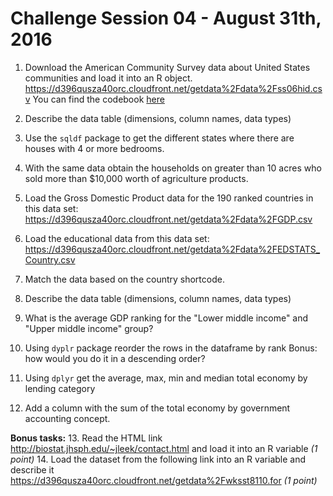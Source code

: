# Challenge Session 04 - August 31th, 2016

1. Download the American Community Survey data about United States communities and load it into an R object.
https://d396qusza40orc.cloudfront.net/getdata%2Fdata%2Fss06hid.csv
You can find the codebook [here](https://d396qusza40orc.cloudfront.net/getdata%2Fdata%2FPUMSDataDict06.pdf)
2. Describe the data table (dimensions, column names, data types) 
3. Use the `sqldf` package to get the different states where there are houses with 4 or more bedrooms.
4. With the same data obtain the households on greater than 10 acres who sold more than $10,000 worth of agriculture products.
 
5. Load the Gross Domestic Product data for the 190 ranked countries in this data set:
  https://d396qusza40orc.cloudfront.net/getdata%2Fdata%2FGDP.csv
6. Load the educational data from this data set: https://d396qusza40orc.cloudfront.net/getdata%2Fdata%2FEDSTATS_Country.csv
7. Match the data based on the country shortcode.
8. Describe the data table (dimensions, column names, data types) 
9. What is the average GDP ranking for the "Lower middle income" and "Upper middle income" group?
10. Using `dyplr` package reorder the rows in the dataframe by rank
Bonus: how would you do it in a descending order?
11. Using `dplyr` get the average, max, min and median total economy by lending category
12. Add a column with the sum of the total economy by government accounting concept.
 
__Bonus tasks:__
13. Read the HTML link http://biostat.jhsph.edu/~jleek/contact.html and load it into an R variable _(1 point)_
14. Load the dataset from the following link into an R variable and describe it https://d396qusza40orc.cloudfront.net/getdata%2Fwksst8110.for _(1 point)_

